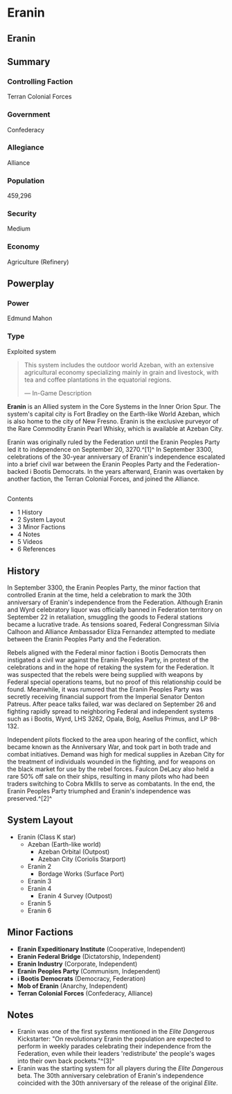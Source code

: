 # Eranin
## Eranin

		

## Summary

### Controlling Faction

Terran Colonial Forces

### Government

Confederacy

### Allegiance

Alliance

### Population

459,296

### Security

Medium

### Economy

Agriculture (Refinery)

## Powerplay

### Power

Edmund Mahon

### Type

Exploited system

> 
> 
> This system includes the outdoor world Azeban, with an extensive agricultural economy specializing mainly in grain and livestock, with tea and coffee plantations in the equatorial regions.
> 
> 
> — In-Game Description
> 

**Eranin** is an Allied system in the Core Systems in the Inner Orion Spur. The system's capital city is Fort Bradley on the Earth-like World Azeban, which is also home to the city of New Fresno. Eranin is the exclusive purveyor of the Rare Commodity Eranin Pearl Whisky, which is available at Azeban City.

Eranin was originally ruled by the Federation until the Eranin Peoples Party led it to independence on September 20, 3270.^[1]^ In September 3300, celebrations of the 30-year anniversary of Eranin's independence escalated into a brief civil war between the Eranin Peoples Party and the Federation-backed i Bootis Democrats. In the years afterward, Eranin was overtaken by another faction, the Terran Colonial Forces, and joined the Alliance. 

## 

Contents

- 1 History
- 2 System Layout
- 3 Minor Factions
- 4 Notes
- 5 Videos
- 6 References

## History

In September 3300, the Eranin Peoples Party, the minor faction that controlled Eranin at the time, held a celebration to mark the 30th anniversary of Eranin's independence from the Federation. Although Eranin and Wyrd celebratory liquor was officially banned in Federation territory on September 22 in retaliation, smuggling the goods to Federal stations became a lucrative trade. As tensions soared, Federal Congressman Silvia Calhoon and Alliance Ambassador Eliza Fernandez attempted to mediate between the Eranin Peoples Party and the Federation.

Rebels aligned with the Federal minor faction i Bootis Democrats then instigated a civil war against the Eranin Peoples Party, in protest of the celebrations and in the hope of retaking the system for the Federation. It was suspected that the rebels were being supplied with weapons by Federal special operations teams, but no proof of this relationship could be found. Meanwhile, it was rumored that the Eranin Peoples Party was secretly receiving financial support from the Imperial Senator Denton Patreus. After peace talks failed, war was declared on September 26 and fighting rapidly spread to neighboring Federal and independent systems such as i Bootis, Wyrd, LHS 3262, Opala, Bolg, Asellus Primus, and LP 98-132.

Independent pilots flocked to the area upon hearing of the conflict, which became known as the Anniversary War, and took part in both trade and combat initiatives. Demand was high for medical supplies in Azeban City for the treatment of individuals wounded in the fighting, and for weapons on the black market for use by the rebel forces. Faulcon DeLacy also held a rare 50% off sale on their ships, resulting in many pilots who had been traders switching to Cobra MkIIIs to serve as combatants. In the end, the Eranin Peoples Party triumphed and Eranin's independence was preserved.^[2]^

## System Layout

- Eranin (Class K star)
    - Azeban (Earth-like world)
        - Azeban Orbital (Outpost)
        - Azeban City (Coriolis Starport)
    - Eranin 2
        - Bordage Works (Surface Port)
    - Eranin 3
    - Eranin 4
        - Eranin 4 Survey (Outpost)
    - Eranin 5
    - Eranin 6

## Minor Factions

- **Eranin Expeditionary Institute** (Cooperative, Independent)
- **Eranin Federal Bridge** (Dictatorship, Independent)
- **Eranin Industry** (Corporate, Independent)
- **Eranin Peoples Party** (Communism, Independent)
- **i Bootis Democrats** (Democracy, Federation)
- **Mob of Eranin** (Anarchy, Independent)
- **Terran Colonial Forces** (Confederacy, Alliance)

## Notes

- Eranin was one of the first systems mentioned in the *Elite Dangerous* Kickstarter: "On revolutionary Eranin the population are expected to perform in weekly parades celebrating their independence from the Federation, even while their leaders 'redistribute' the people's wages into their own back pockets."^[3]^
- Eranin was the starting system for all players during the *Elite Dangerous* beta. The 30th anniversary celebration of Eranin's independence coincided with the 30th anniversary of the release of the original *Elite*.